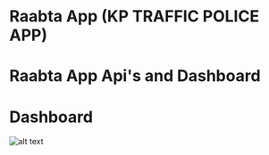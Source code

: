 # Raabta App (KP TRAFFIC POLICE APP)

# Raabta App Api's and Dashboard

# Dashboard

![alt text](https://i.imgur.com/S0YNdAq.png)